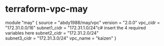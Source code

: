 # terraform-vpc-may

module "may" {
  source  = "abdy1988/may/vpc"
  version = "2.0.0"
  vpc_cidr = "172.31.0.0/16"
  subnet1_cidr = "172.31.1.0/24"c# insert the 4 required variables here
  subnet2_cidr = "172.31.2.0/24"  
  subnet3_cidr = "172.31.3.0/24"
  vpc_name = "kaizen"
  }